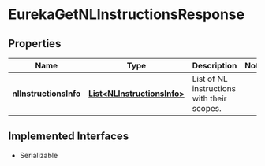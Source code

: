 

# EurekaGetNLInstructionsResponse


## Properties

| Name | Type | Description | Notes |
|------------ | ------------- | ------------- | -------------|
|**nlInstructionsInfo** | [**List&lt;NLInstructionsInfo&gt;**](NLInstructionsInfo.md) | List of NL instructions with their scopes. |  |


## Implemented Interfaces

* Serializable


